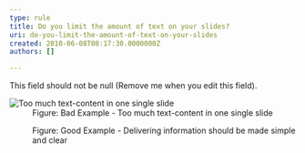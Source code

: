 ```yaml
---
type: rule
title: Do you limit the amount of text on your slides?
uri: do-you-limit-the-amount-of-text-on-your-slides
created: 2010-06-08T08:17:30.0000000Z
authors: []

---
```


 This field should not be null (Remove me when you edit this field). <dl>    <dt><img class="ms-rteCustom-ImageArea" alt="Too much text-content in one single slide" src="http&#58;//www.ssw.com.au/ssw/Standards/Rules/Images/BadLessText.jpg"></dt>
    <dd class="ms-rteCustom-FigureBad">Figure&#58; Bad Example - Too much text-content in one single slide</dd></dl><dl>    <dt><img alt="" class="ms-rteCustom-ImageArea" src="http&#58;//www.ssw.com.au/ssw/Standards/Rules/Images/GoodLessText.jpg"></dt>
    <dd class="ms-rteCustom-FigureGood">Figure&#58; Good Example - Delivering information should be made simple and clear</dd></dl>
